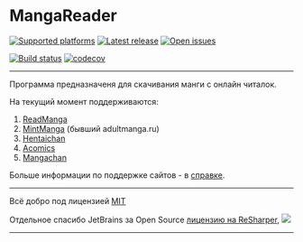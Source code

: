 # MangaReader

[![Supported platforms][badge-platforms]][Releases] [![Latest release][badge-release]][Releases] [![Open issues][badge-issues]][Issues] 

[![Build status](https://ci.appveyor.com/api/projects/status/p6ge2s4cahiryuxn/branch/AvaloniaUI?svg=true)](https://ci.appveyor.com/project/MonkAlex/mangareader/branch/AvaloniaUI) [![codecov](https://codecov.io/gh/MonkAlex/MangaReader/branch/AvaloniaUI/graph/badge.svg)](https://codecov.io/gh/MonkAlex/MangaReader)
***

Программа предназначеня для скачивания манги с онлайн читалок.

На текущий момент поддерживаются:
 1. [ReadManga](http://readmanga.me)
 2. [MintManga](http://mintmanga.com) (бывший adultmanga.ru)
 3. [Hentaichan](http://henchan.me)
 4. [Acomics](https://acomics.ru)
 5. [Mangachan](http://mangachan.me/)

Больше информации по поддержке сайтов - в [справке][Wiki].

***

Всё добро под лицензией [MIT][License]

Отдельное спасибо JetBrains за Open Source [лицензию на ReSharper](http://www.jetbrains.com/resharper/), <img src="http://www.jetbrains.com/company/docs/logo_jetbrains.png"/>

***

  [Releases]: ../../releases "Releases"
  [Issues]: ../../issues "Issues"
  [Wiki]: ../../wiki "Wiki"
  [License]: /LICENSE "License"
  [badge-platforms]: https://img.shields.io/badge/platform-Windows%20WPF%20%7C%20Linux%20(mono%20CLI)-green.svg "Supported platforms"
  [badge-release]: https://img.shields.io/github/release/MonkAlex/MangaReader.svg "Latest release"
  [badge-issues]: https://img.shields.io/github/issues/MonkAlex/MangaReader.svg "Open issues"

